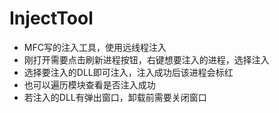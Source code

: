 # InjectTool
+ MFC写的注入工具，使用远线程注入     
+ 刚打开需要点击刷新进程按钮，右键想要注入的进程，选择注入
+ 选择要注入的DLL即可注入，注入成功后该进程会标红
+ 也可以遍历模块查看是否注入成功
+ 若注入的DLL有弹出窗口，卸载前需要关闭窗口
